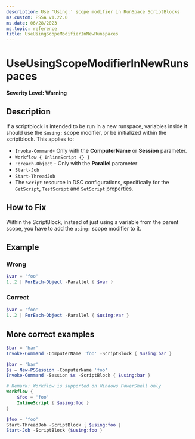 ```yaml
---
description: Use 'Using:' scope modifier in RunSpace ScriptBlocks
ms.custom: PSSA v1.22.0
ms.date: 06/28/2023
ms.topic: reference
title: UseUsingScopeModifierInNewRunspaces
---
```

# UseUsingScopeModifierInNewRunspaces

**Severity Level: Warning**

## Description

If a scriptblock is intended to be run in a new runspace, variables inside it should use the
`$using:` scope modifier, or be initialized within the scriptblock. This applies to:

- `Invoke-Command`- Only with the **ComputerName** or **Session** parameter.
- `Workflow { InlineScript {} }`
- `Foreach-Object` - Only with the **Parallel** parameter
- `Start-Job`
- `Start-ThreadJob`
- The `Script` resource in DSC configurations, specifically for the `GetScript`, `TestScript` and
  `SetScript` properties.

## How to Fix

Within the ScriptBlock, instead of just using a variable from the parent scope, you have to add the
`using:` scope modifier to it.

## Example

### Wrong

```powershell
$var = 'foo'
1..2 | ForEach-Object -Parallel { $var }
```

### Correct

```powershell
$var = 'foo'
1..2 | ForEach-Object -Parallel { $using:var }
```

## More correct examples

```powershell
$bar = 'bar'
Invoke-Command -ComputerName 'foo' -ScriptBlock { $using:bar }
```

```powershell
$bar = 'bar'
$s = New-PSSession -ComputerName 'foo'
Invoke-Command -Session $s -ScriptBlock { $using:bar }
```

```powershell
# Remark: Workflow is supported on Windows PowerShell only
Workflow {
    $foo = 'foo'
    InlineScript { $using:foo }
}
```

```powershell
$foo = 'foo'
Start-ThreadJob -ScriptBlock { $using:foo }
Start-Job -ScriptBlock {$using:foo }
```
